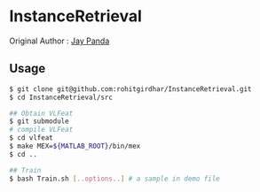 InstanceRetrieval
=================

Original Author : [Jay Panda](https://github.com/jaypanda "github")

Usage
-----

```bash
$ git clone git@github.com:rohitgirdhar/InstanceRetrieval.git
$ cd InstanceRetrieval/src

## Obtain VLFeat
$ git submodule
# compile VLFeat
$ cd vlfeat
$ make MEX=${MATLAB_ROOT}/bin/mex
$ cd ..

## Train
$ bash Train.sh [..options..] # a sample in demo file
```
